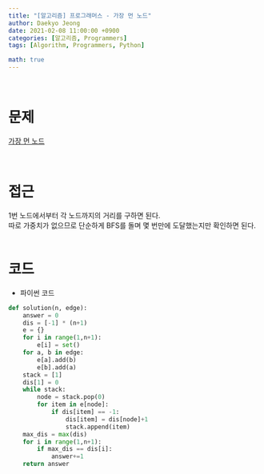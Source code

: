 ```yaml
---
title: "[알고리즘] 프로그래머스 - 가장 먼 노드"
author: Daekyo Jeong
date: 2021-02-08 11:00:00 +0900
categories: [알고리즘, Programmers]
tags: [Algorithm, Programmers, Python]

math: true
---
```


<br/>

# **문제**


[가장 먼 노드](https://programmers.co.kr/learn/courses/30/lessons/49189)

<br/>

# **접근**  

1번 노드에서부터 각 노드까지의 거리를 구하면 된다.  
따로 가중치가 없으므로 단순하게 BFS를 돌며 몇 번만에 도달했는지만 확인하면 된다.  
<br/>

# **코드**


- 파이썬 코드   

```py
def solution(n, edge):
    answer = 0
    dis = [-1] * (n+1)
    e = {}
    for i in range(1,n+1):
        e[i] = set()
    for a, b in edge:
        e[a].add(b)
        e[b].add(a)
    stack = [1]
    dis[1] = 0
    while stack:
        node = stack.pop(0)
        for item in e[node]:
            if dis[item] == -1:
                dis[item] = dis[node]+1
                stack.append(item)
    max_dis = max(dis)
    for i in range(1,n+1):
        if max_dis == dis[i]:
            answer+=1
    return answer
```


<br/>
